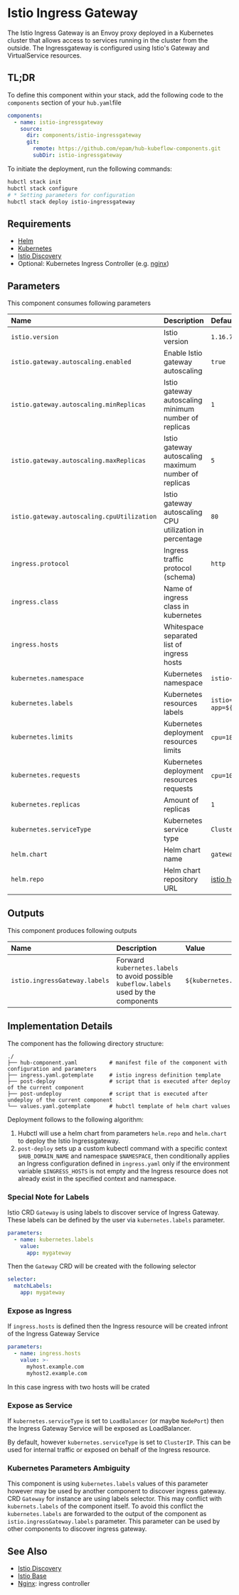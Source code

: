 # Istio Ingress Gateway

The Istio Ingress Gateway is an Envoy proxy deployed in a Kubernetes cluster that allows access to services running in
the cluster from the outside. The Ingressgateway is configured using Istio's Gateway and VirtualService resources.

## TL;DR

To define this component within your stack, add the following code to the `components` section of your  `hub.yaml`file

```yaml
components:
  - name: istio-ingressgateway
    source:
      dir: components/istio-ingressgateway
      git:
        remote: https://github.com/epam/hub-kubeflow-components.git
        subDir: istio-ingressgateway
```

To initiate the deployment, run the following commands:

```bash
hubctl stack init
hubctl stack configure
# * Setting parameters for configuration
hubctl stack deploy istio-ingressgateway
```

## Requirements

* [Helm]
* [Kubernetes]
* [Istio Discovery]
* Optional: Kubernetes Ingress Controller (e.g. [nginx])

## Parameters

This component consumes following parameters

| Name                                       | Description                                             | Default Value                                              |
|:-------------------------------------------|:--------------------------------------------------------|:-----------------------------------------------------------|
| `istio.version`                            | Istio version                                           | `1.16.7`                                                   |
| `istio.gateway.autoscaling.enabled`        | Enable Istio gateway autoscaling                        | `true`                                                     |
| `istio.gateway.autoscaling.minReplicas`    | Istio gateway autoscaling minimum number of replicas    | `1`                                                        |
| `istio.gateway.autoscaling.maxReplicas`    | Istio gateway autoscaling maximum number of replicas    | `5`                                                        |
| `istio.gateway.autoscaling.cpuUtilization` | Istio gateway autoscaling CPU utilization in percentage | `80`                                                       |
| `ingress.protocol`                         | Ingress traffic protocol (schema)                       | `http`                                                     |
| `ingress.class`                            | Name of ingress class in kubernetes                     |                                                            |
| `ingress.hosts`                            | Whitespace separated list of ingress hosts              |                                                            |
| `kubernetes.namespace`                     | Kubernetes namespace                                    | `istio-system`                                             |
| `kubernetes.labels`                        | Kubernetes resources labels                             | `istio=${hub.componentName}`, `app=${hub.componentName}`   |
| `kubernetes.limits`                        | Kubernetes deployment resources limits                  | `cpu=1800m`, `memory=256Mi`                                |
| `kubernetes.requests`                      | Kubernetes deployment resources requests                | `cpu=100m`, `memory=128Mi`                                 |
| `kubernetes.replicas`                      | Amount of replicas                                      | `1`                                                        |
| `kubernetes.serviceType`                   | Kubernetes service type                                 | `ClusterIP`                                                |
| `helm.chart`                               | Helm chart name                                         | `gateway`                                                  |
| `helm.repo`                                | Helm chart repository URL                               | [istio helm repo]                                          |

## Outputs

This component produces following outputs

| Name                          | Description                                                                            | Value                  |
|:------------------------------|:---------------------------------------------------------------------------------------|:-----------------------|
| `istio.ingressGateway.labels` | Forward `kubernetes.labels` to avoid possible `kubeflow.labels` used by the components | `${kubernetes.labels}` |

## Implementation Details

The component has the following directory structure:

```text
./
├── hub-component.yaml          # manifest file of the component with configuration and parameters
├── ingress.yaml.gotemplate     # istio ingress definition template
├── post-deploy                 # script that is executed after deploy of the current component
├── post-undeploy               # script that is executed after undeploy of the current component
└── values.yaml.gotemplate      # hubctl template of helm chart values
```

Deployment follows to the following algorithm:

1. Hubctl will use a helm chart from parameters `helm.repo` and `helm.chart` to deploy the Istio Ingressgateway.
2. `post-deploy` sets up a custom kubectl command with a specific context `$HUB_DOMAIN_NAME` and namespace `$NAMESPACE`,
   then conditionally applies an Ingress configuration defined in `ingress.yaml` only if the environment
   variable `$INGRESS_HOSTS` is not empty and the Ingress resource does not already exist in the specified context and
   namespace.

### Special Note for Labels

Istio CRD `Gateway` is using labels to discover service of Ingress Gateway. These labels can be defined by the user
via `kubernetes.labels` parameter.

```yaml
parameters:
  - name: kubernetes.labels
    value:
      app: mygateway
```

Then the `Gateway` CRD will be created with the following selector

```yaml
selector:
  matchLabels:
    app: mygateway
```

### Expose as Ingress

If `ingress.hosts` is defined then the Ingress resource will be created infront of the Ingress Gateway Service

```yaml
parameters:
  - name: ingress.hosts
    value: >-
      myhost.example.com
      myhost2.example.com
```

In this case ingress with two hosts will be crated

### Expose as Service

If `kubernetes.serviceType` is set to `LoadBalancer` (or maybe `NodePort`) then the Ingress Gateway Service will be
exposed as LoadBalancer.

By default, however `kubernetes.serviceType` is set to `ClusterIP`. This can be used for internal traffic or exposed on
behalf of the Ingress resource.

### Kubernetes Parameters Ambiguity

This component is using `kubernetes.labels` values of this parameter however may be used by another component to
discover ingress gateway. CRD `Gateway` for instance are using labels selector. This may conflict
with `kubernets.labels` of the component itself. To avoid this conflict the `kubernetes.labels` are forwarded to the
output of the component as `istio.ingressGateway.labels` parameter. This parameter can be used by other components to
discover ingress gateway.

## See Also

* [Istio Discovery](https://github.com/epam/hub-kubeflow-components/tree/develop/istio-discovery)
* [Istio Base](https://github.com/epam/hub-kubeflow-components/tree/develop/istio-discovery)
* [Nginx](https://github.com/epam/hub-kubeflow-components/tree/main/nginx-ingress): ingress controller

[Helm]: https://helm.sh/docs/intro/install/
[Kubernetes]: https://kubernetes.io/
[Istio Discovery]: https://github.com/epam/hub-kubeflow-components/tree/develop/istio-discovery
[nginx]: https://github.com/epam/hub-kubeflow-components/tree/develop/nginx-ingress
[istio helm repo]: https://istio-release.storage.googleapis.com/charts
